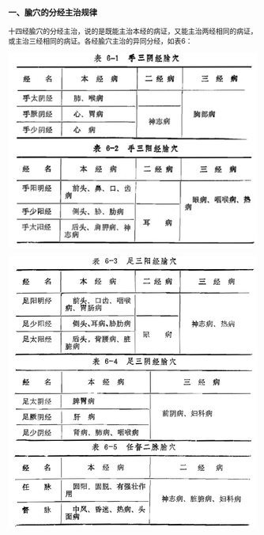 ### 一、腧穴的分经主治规律

十四经腧穴的分经主治，说的是既能主治本经的病证，又能主治两经相同的病证，或主治三经相同的病证。各经腧穴主治的异同分经，如表6：

![](img/表6-1、6-2.jpg)

![](img/表6-3、6-4、6-5.jpg)
